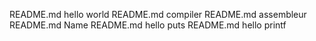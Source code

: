 README.md hello world 
README.md compiler
README.md assembleur
README.md Name
README.md hello puts
README.md hello printf